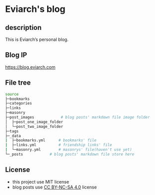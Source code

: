 # Eviarch's blog

## description

This is Eviarch’s personal blog.

## Blog IP

https://blog.eviarch.com

## File tree

~~~ bash
source
├─bookmarks
├─categories
├─links
├─masonry
├─post_images			 # blog posts' markdown file image folder
│  ├─post_one_image_folder
│  └─post_two_image_folder
├─tags
├─_data
|  ├─bookmarks.yml		# bookmarks' file
|  ├─links.yml			# friendship links' file
|  └─masonry.yml		# masonrys' file(haven't use yet)
└─_posts			# blog posts' markdown file store here
~~~

## License

- this project use MIT license
- blog posts use [CC BY-NC-SA 4.0](https://creativecommons.org/licenses/by-nc-sa/4.0) license